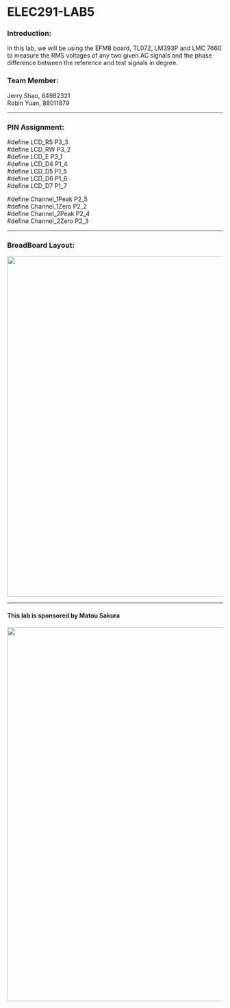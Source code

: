 # ELEC291-LAB5


### Introduction:
In this lab, we will be using the EFM8 board, TL072, LM393P and LMC 7660 to measure the RMS voltages of any two given AC signals and the phase difference between the reference and test signals in degree.


### Team Member:
Jerry Shao, 84982321 \
Robin Yuan, 88011879

------------

### PIN Assignment:

#define LCD_RS P3_3\
#define LCD_RW P3_2\
#define LCD_E  P3_1\
#define LCD_D4 P1_4\
#define LCD_D5 P1_5\
#define LCD_D6 P1_6\
#define LCD_D7 P1_7

#define Channel_1Peak P2_5\
#define Channel_1Zero P2_2\
#define Channel_2Peak P2_4\
#define Channel_2Zero P2_3

------------

### BreadBoard Layout:
<img src="https://user-images.githubusercontent.com/68177491/110696411-e9f71780-819f-11eb-9c12-7a77bf4cf0ac.jpg" width="595" height="794"/>

------------
#### This lab is sponsored by Matou Sakura

<img src="https://user-images.githubusercontent.com/68177491/110687738-b4e5c780-8195-11eb-9695-f509644cab16.jpg" width="623" height="872"/>
